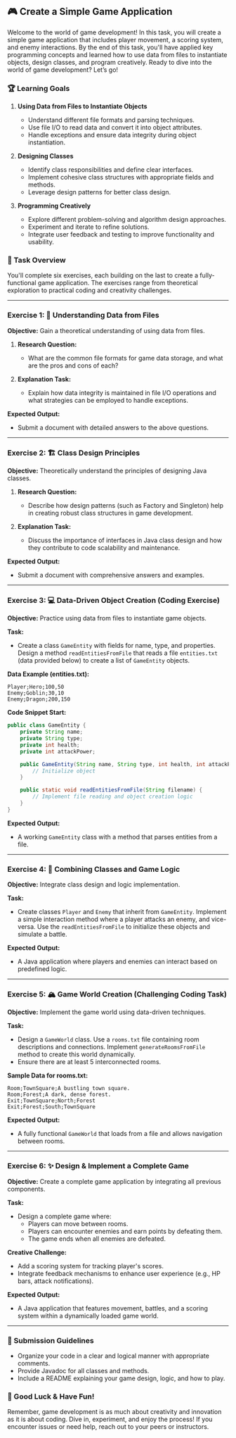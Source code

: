 ## 🎮 Create a Simple Game Application

Welcome to the world of game development! In this task, you will create a simple game application that includes player movement, a scoring system, and enemy interactions. By the end of this task, you'll have applied key programming concepts and learned how to use data from files to instantiate objects, design classes, and program creatively. Ready to dive into the world of game development? Let’s go!

### 🏆 Learning Goals

1. **Using Data from Files to Instantiate Objects**
   - Understand different file formats and parsing techniques.
   - Use file I/O to read data and convert it into object attributes.
   - Handle exceptions and ensure data integrity during object instantiation.

2. **Designing Classes**
   - Identify class responsibilities and define clear interfaces.
   - Implement cohesive class structures with appropriate fields and methods.
   - Leverage design patterns for better class design.

3. **Programming Creatively**
   - Explore different problem-solving and algorithm design approaches.
   - Experiment and iterate to refine solutions.
   - Integrate user feedback and testing to improve functionality and usability.

### 🚀 Task Overview

You'll complete six exercises, each building on the last to create a fully-functional game application. The exercises range from theoretical exploration to practical coding and creativity challenges.

---

### Exercise 1: 📜 Understanding Data from Files

**Objective:** Gain a theoretical understanding of using data from files.

1. **Research Question:** 
   - What are the common file formats for game data storage, and what are the pros and cons of each?

2. **Explanation Task:**
   - Explain how data integrity is maintained in file I/O operations and what strategies can be employed to handle exceptions.

**Expected Output:**
- Submit a document with detailed answers to the above questions.

---

### Exercise 2: 🏗️ Class Design Principles

**Objective:** Theoretically understand the principles of designing Java classes.

1. **Research Question:**
   - Describe how design patterns (such as Factory and Singleton) help in creating robust class structures in game development.

2. **Explanation Task:**
   - Discuss the importance of interfaces in Java class design and how they contribute to code scalability and maintenance.

**Expected Output:**
- Submit a document with comprehensive answers and examples.

---

### Exercise 3: 💻 Data-Driven Object Creation (Coding Exercise)

**Objective:** Practice using data from files to instantiate game objects.

**Task:**
- Create a class `GameEntity` with fields for name, type, and properties. Design a method `readEntitiesFromFile` that reads a file `entities.txt` (data provided below) to create a list of `GameEntity` objects.

**Data Example (entities.txt):**
```plaintext
Player;Hero;100,50
Enemy;Goblin;30,10
Enemy;Dragon;200,150
```

**Code Snippet Start:**
```java
public class GameEntity {
    private String name;
    private String type;
    private int health;
    private int attackPower;

    public GameEntity(String name, String type, int health, int attackPower) {
        // Initialize object
    }

    public static void readEntitiesFromFile(String filename) {
        // Implement file reading and object creation logic
    }
}
```
**Expected Output:**
- A working `GameEntity` class with a method that parses entities from a file.

---

### Exercise 4: 🔧 Combining Classes and Game Logic

**Objective:** Integrate class design and logic implementation.

**Task:**
- Create classes `Player` and `Enemy` that inherit from `GameEntity`. Implement a simple interaction method where a player attacks an enemy, and vice-versa. Use the `readEntitiesFromFile` to initialize these objects and simulate a battle.

**Expected Output:**
- A Java application where players and enemies can interact based on predefined logic.

---

### Exercise 5: 🏔️ Game World Creation (Challenging Coding Task)

**Objective:** Implement the game world using data-driven techniques.

**Task:**
- Design a `GameWorld` class. Use a `rooms.txt` file containing room descriptions and connections. Implement `generateRoomsFromFile` method to create this world dynamically.
- Ensure there are at least 5 interconnected rooms.

**Sample Data for rooms.txt:**
```plaintext
Room;TownSquare;A bustling town square.
Room;Forest;A dark, dense forest.
Exit;TownSquare;North;Forest
Exit;Forest;South;TownSquare
```

**Expected Output:**
- A fully functional `GameWorld` that loads from a file and allows navigation between rooms.

---

### Exercise 6: ✨ Design & Implement a Complete Game

**Objective:** Create a complete game application by integrating all previous components.

**Task:**
- Design a complete game where:
  - Players can move between rooms.
  - Players can encounter enemies and earn points by defeating them.
  - The game ends when all enemies are defeated.

**Creative Challenge:**
- Add a scoring system for tracking player's scores.
- Integrate feedback mechanisms to enhance user experience (e.g., HP bars, attack notifications).

**Expected Output:**
- A Java application that features movement, battles, and a scoring system within a dynamically loaded game world.

---

### 📜 Submission Guidelines

- Organize your code in a clear and logical manner with appropriate comments.
- Provide Javadoc for all classes and methods.
- Include a README explaining your game design, logic, and how to play.

### 🌟 Good Luck & Have Fun!

Remember, game development is as much about creativity and innovation as it is about coding. Dive in, experiment, and enjoy the process! If you encounter issues or need help, reach out to your peers or instructors.